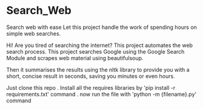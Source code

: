 # Search_Web
Search web with ease 
Let this project handle the work of spending hours on simple web searches. 

Hi! Are you tired of searching the internet? This project automates the web search process. 
This project searches Google using the Google Search Module and scrapes web material using beautifulsoup. 

Then it summarises the results using the nltk library to provide you with a short, concise result in seconds, saving you minutes or even hours. 

Just clone this repo . Install all the requires libraries by 'pip install -r requirements.txt' command . 
now run the file with 'python -m {filename}.py' command
